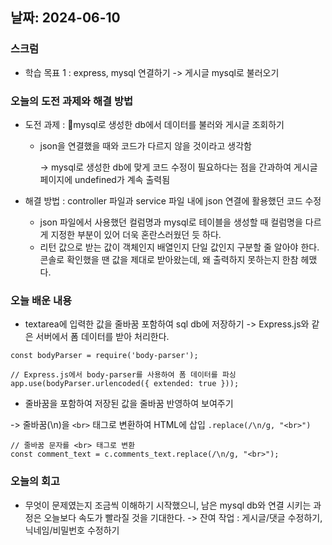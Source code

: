 ## 날짜: 2024-06-10

### 스크럼
- 학습 목표 1 : express, mysql 연결하기 -> 게시글 mysql로 불러오기

### 오늘의 도전 과제와 해결 방법
- 도전 과제 : mysql로 생성한 db에서 데이터를 불러와 게시글 조회하기
  - json을 연결했을 때와 코드가 다르지 않을 것이라고 생각함 

    -> mysql로 생성한 db에 맞게 코드 수정이 필요하다는 점을 간과하여 게시글 페이지에 undefined가 계속 출력됨

- 해결 방법 : controller 파일과 service 파일 내에 json 연결에 활용했던 코드 수정
  - json 파일에서 사용했던 컬럼명과 mysql로 테이블을 생성할 때 컬럼명을 다르게 지정한 부분이 있어 더욱 혼란스러웠던 듯 하다.
  - 리턴 값으로 받는 값이 객체인지 배열인지 단일 값인지 구분할 줄 알아야 한다. 콘솔로 확인했을 땐 값을 제대로 받아왔는데, 왜 출력하지 못하는지 한참 헤맸다.

### 오늘 배운 내용
- textarea에 입력한 값을 줄바꿈 포함하여 sql db에 저장하기   -> Express.js와 같은 서버에서 폼 데이터를 받아 처리한다. 

``` JS
const bodyParser = require('body-parser');

// Express.js에서 body-parser를 사용하여 폼 데이터를 파싱
app.use(bodyParser.urlencoded({ extended: true }));
```

- 줄바꿈을 포함하여 저장된 값을 줄바꿈 반영하여 보여주기

-> 줄바꿈(\n)을 `<br>` 태그로 변환하여 HTML에 삽입 `.replace(/\n/g, "<br>")`

```
// 줄바꿈 문자를 <br> 태그로 변환
const comment_text = c.comments_text.replace(/\n/g, "<br>");
```

### 오늘의 회고
- 무엇이 문제였는지 조금씩 이해하기 시작했으니, 남은 mysql db와 연결 시키는 과정은 오늘보다 속도가 빨라질 것을 기대한다.    -> 잔여 작업 : 게시글/댓글 수정하기, 닉네임/비밀번호 수정하기
